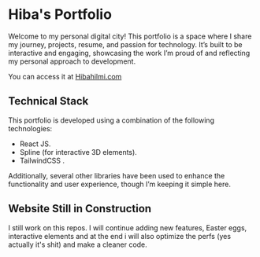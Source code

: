 # Hiba's Portfolio
Welcome to my personal digital city! This portfolio is a space where I share my journey, projects, resume, and passion for technology. It’s built to be interactive and engaging, showcasing the work I’m proud of and reflecting my personal approach to development.

You can access it at [Hibahilmi.com](https://Hibahilmi.com)

## Technical Stack
This portfolio is developed using a combination of the following technologies:
- React JS.
- Spline (for interactive 3D elements).
- TailwindCSS .

Additionally, several other libraries have been used to enhance the functionality and user experience, though I’m keeping it simple here.


## Website Still in Construction

I still work on this repos. I will continue adding new features, Easter eggs, interactive elements and at the end i will also optimize the perfs (yes actually it's shit) and make a cleaner code.
